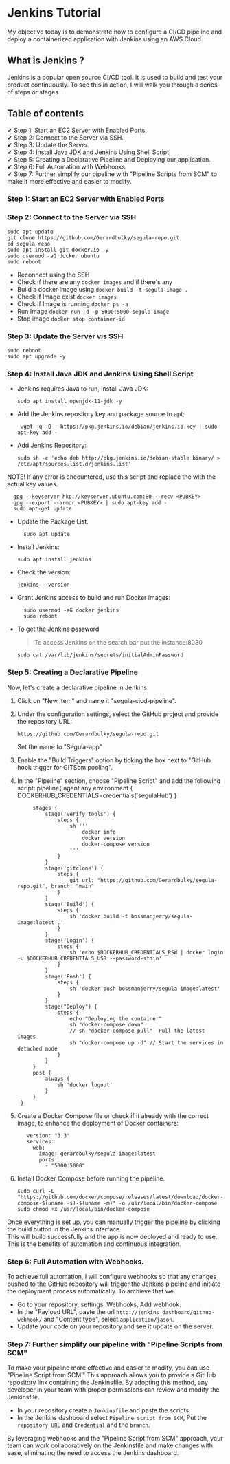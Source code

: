 # Jenkins Tutorial
My objective today is to demonstrate how to configure a CI/CD pipeline and deploy a containerized application with Jenkins using an AWS Cloud.
## What is Jenkins ?
Jenkins is a popular open source CI/CD tool. It is used to build and test your product continuously. To see this in action, I will walk you through a series of steps or stages.
## Table of contents
✔ Step 1: Start an EC2 Server with Enabled Ports. <br>
✔ Step 2: Connect to the Server via SSH. <br>
✔ Step 3: Update the Server. <br>
✔ Step 4: Install Java JDK and Jenkins Using Shell Script. <br>
✔ Step 5: Creating a Declarative Pipeline and Deploying our application.<br>
✔ Step 6: Full Automation with Webhooks. <br>
✔ Step 7: Further simplify our pipeline with "Pipeline Scripts from SCM" to make it more effective and easier to modify. <br>
### Step 1: Start an EC2 Server with Enabled Ports
### Step 2: Connect to the Server via SSH
    sudo apt update
    git clone https://github.com/Gerardbulky/segula-repo.git
    cd segula-repo
    sudo apt install git docker.io -y
    sudo usermod -aG docker ubuntu
    sudo reboot
  - Reconnect using the SSH
  - Check if there are any ``` docker images ``` and if there's any
  - Build a docker Image using ``` docker build -t segula-image . ```
  - Check if Image exist ``` docker images ```
  - Check if Image is running ``` docker ps -a ```
  - Run Image ``` docker run -d -p 5000:5000 segula-image ```
  - Stop image ``` docker stop container-id ```
### Step 3: Update the Server vis SSH
    sudo reboot
    sudo apt upgrade -y
### Step 4: Install Java JDK and Jenkins Using Shell Script
- Jenkins requires Java to run, Install Java JDK:
  ```
  sudo apt install openjdk-11-jdk -y
  ```
- Add the Jenkins repository key and package source to apt:
  ```
   wget -q -O - https://pkg.jenkins.io/debian/jenkins.io.key | sudo apt-key add -
  ```
- Add Jenkins Repository:
  ```
  sudo sh -c 'echo deb http://pkg.jenkins.io/debian-stable binary/ > /etc/apt/sources.list.d/jenkins.list'
  ```
NOTE! If any error is encountered, use this script and replace the <PUBKEY> with the actual key values.
```
  gpg --keyserver hkp://keyserver.ubuntu.com:80 --recv <PUBKEY>
  gpg --export --armor <PUBKEY> | sudo apt-key add -
  sudo apt-get update
```
- Update the Package List:
  ```
    sudo apt update
  ```
- Install Jenkins:
  ```
  sudo apt install jenkins
  ```
- Check the version:
  ```
  jenkins --version
  ```
- Grant Jenkins access to build and run Docker images:
  ```
    sudo usermod -aG docker jenkins
    sudo reboot
  ```
- To get the Jenkins password <br>
  > To access Jenkins on the search bar put the instance:8080
  ```
  sudo cat /var/lib/jenkins/secrets/initialAdminPassword
  ```
### Step 5: Creating a Declarative Pipeline
Now, let's create a declarative pipeline in Jenkins:
1. Click on "New Item" and name it "segula-cicd-pipeline".
2. Under the configuration settings, select the GitHub project and provide the repository URL:
   ```
   https://github.com/Gerardbulky/segula-repo.git
   ```
   Set the name to "Segula-app"
3. Enable the "Build Triggers" option by ticking the box next to "GitHub hook trigger for GITScm pooling".
4. In the "Pipeline" section, choose "Pipeline Script" and add the following script:
        pipeline{
        	agent any
        	environment {
        		DOCKERHUB_CREDENTIALS=credentials('segulaHub')
        	}
        
        	stages {
        	    stage('verify tools') {
        			steps {
        				sh '''
                            docker info
                            docker version
                            docker-compose version
                        '''
        			}
        		}
        	    stage('gitclone') {
        			steps {
        				git url: "https://github.com/Gerardbulky/segula-repo.git", branch: "main"
        			}
        		}
        		stage('Build') {
        			steps {
        				sh 'docker build -t bossmanjerry/segula-image:latest .'
        			}
        		}
        		stage('Login') {
        			steps {
        				sh 'echo $DOCKERHUB_CREDENTIALS_PSW | docker login -u $DOCKERHUB_CREDENTIALS_USR --password-stdin'
        			}
        		}
        		stage('Push') {
        			steps {
        				sh 'docker push bossmanjerry/segula-image:latest'
        			}
        		}
                stage("Deploy") {
                    steps {
                        echo "Deploying the container"
                        sh "docker-compose down"
                        // sh "docker-compose pull"  Pull the latest images
                        sh "docker-compose up -d" // Start the services in detached mode
                    }
                }
        	}
        	post {
        		always {
        			sh 'docker logout'
        		}
        	}
        } 
    
5. Create a Docker Compose file or check if it already with the correct image, to enhance the deployment of Docker containers:
   ```
      version: "3.3"
      services:
        web:
          image: gerardbulky/segula-image:latest
          ports:
            - "5000:5000"
     ```

6. Install Docker Compose before running the pipeline.
   ```
   sudo curl -L "https://github.com/docker/compose/releases/latest/download/docker-compose-$(uname -s)-$(uname -m)" -o /usr/local/bin/docker-compose
   sudo chmod +x /usr/local/bin/docker-compose
   ```
Once everything is set up, you can manually trigger the pipeline by clicking the build button in the Jenkins interface. <br>
This will build successfully and the app is now deployed and ready to use. This is the benefits of automation and continuous integration.
### Step 6: Full Automation with Webhooks.
To achieve full automation, I will configure webhooks so that any changes pushed to the GitHub repository will trigger the Jenkins pipeline and initiate the deployment process automatically. To archieve that we.
 - Go to your repository, settings, Webhooks, Add webhook.
 - In the "Payload URL", paste the url ``` http://jenkins dashboard/github-webhook/ ``` and "Content type", select ```application/jason```.
 - Update your code on your repository and see it update on the server.
### Step 7: Further simplify our pipeline with "Pipeline Scripts from SCM"
To make your pipeline more effective and easier to modify, you can use "Pipeline Script from SCM." This approach allows you to provide a GitHub repository link containing the Jenkinsfile. By adopting this method, any developer in your team with proper permissions can review and modify the Jenkinsfile.
   - In your repository create a ```Jenkinsfile``` and paste the scripts
   - In the Jenkins dashboard select ```Pipeline script from SCM```, Put the ```repository URL``` and ```Credential``` and the ```branch```. <br>
   
   By leveraging webhooks and the "Pipeline Script from SCM" approach, your team can work collaboratively on the Jenkinsfile and make changes with ease, eliminating the need to access the Jenkins dashboard. 
